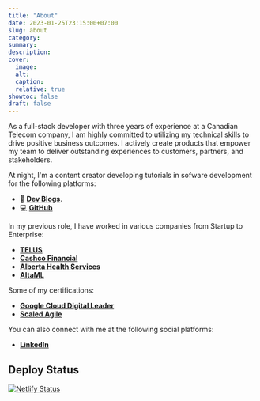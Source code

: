 ```yaml
---
title: "About"
date: 2023-01-25T23:15:00+07:00
slug: about
category:
summary:
description:
cover:
  image:
  alt:
  caption:
  relative: true
showtoc: false
draft: false
---
```


As a full-stack developer with three years of experience at a Canadian Telecom company, I am highly committed to utilizing my technical skills to drive positive business outcomes. I actively create products that empower my team to deliver outstanding experiences to customers, partners, and stakeholders.

At night, I'm a content creator developing tutorials in sofware development for the following platforms:

- 📝 [**Dev Blogs**](https://dev.to/blaiseai/).
- 💻 [**GitHub**](https://github.com/blaiseAI/)

In my previous role, I have worked in various companies from Startup to Enterprise:

- [**TELUS**](https://www.telus.com/en/)
- [**Cashco Financial**](https://cashcofinancial.com/)
- [**Alberta Health Services**](https://www.albertahealthservices.ca/)
- [**AltaML**](https://altaml.com/)

Some of my certifications:

- [**Google Cloud Digital Leader**](https://www.credential.net/f387d3c0-8aaf-448f-938d-91741ff9892f?key=f54cc0a6e234dbfe2596e42282b9680e27659f3f30e7d33be2e4160e47902aa1)
- [**Scaled Agile**](https://www.credly.com/badges/1e12a8fb-90b0-408a-84ff-1725dff6906b/linked_in_profile)

You can also connect with me at the following social platforms:

- [**LinkedIn**](https://www.linkedin.com/in/blaise94/)

## Deploy Status

[![Netlify Status](https://api.netlify.com/api/v1/badges/7cfed69b-7207-4fb4-bb00-5800ac26776c/deploy-status)](https://app.netlify.com/sites/keen-dasik-26099e/deploys)
